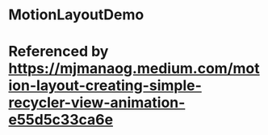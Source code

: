 # MotionLayoutDemo

# Referenced by https://mjmanaog.medium.com/motion-layout-creating-simple-recycler-view-animation-e55d5c33ca6e
